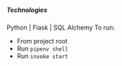 ##### Technologies
Python | Flask | SQL Alchemy
To run:
- From project root
- Run `pipenv shell`
- Run `invoke start`
